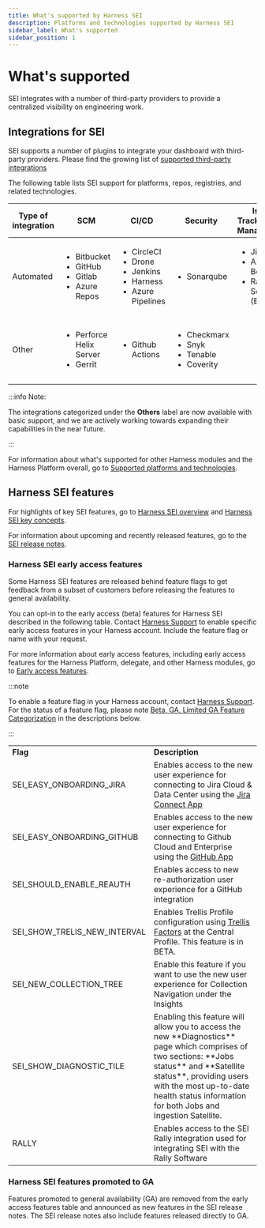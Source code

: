 ```yaml
---
title: What's supported by Harness SEI
description: Platforms and technologies supported by Harness SEI
sidebar_label: What's supported
sidebar_position: 1
---
```


# What's supported

SEI integrates with a number of third-party providers to provide a centralized visibility on engineering work.

## Integrations for SEI

SEI supports a number of plugins to integrate your dashboard with third-party providers. Please find the growing list of [supported third-party integrations](/docs/software-engineering-insights/sei-integrations/sei-integrations-overview)

The following table lists SEI support for platforms, repos, registries, and related technologies.

| **Type of integration** | **SCM** | **CI/CD** | **Security** | **Issue Tracking and Management** | **Communication and collaboration** | **Others** |
| -- | -- | -- | -- | -- | -- | -- |
| Automated | <ul><li>Bitbucket</li><li>GitHub</li><li>Gitlab</li><li>Azure Repos</li></ul> | <ul><li>CircleCI</li><li>Drone</li><li>Jenkins</li><li>Harness</li><li>Azure Pipelines</li></ul> | <ul><li>Sonarqube</li></ul> | <ul><li>Jira</li><li>Azure Boards</li><li>Rally Software (BETA)</li></ul> | <ul><li>Slack</li></ul> | <ul><li>TestRail</li></ul> |
| Other | <ul><li>Perforce Helix Server</li><li> Gerrit</li></ul> | <ul><li>Github Actions</li></ul> | <ul><li>Checkmarx</li><li>Snyk</li><li>Tenable</li><li>Coverity</li></ul> |  | <ul><li>Microsoft Teams</li></ul> | <ul><li>Pagerduty</li><li>PostgreSQL</li><li>Salesforce</li><li>Splunk</li><li>Zendesk</li></ul> |


:::info Note: 

The integrations categorized under the **Others** label are now available with basic support, and we are actively working towards expanding their capabilities in the near future.

:::

For information about what's supported for other Harness modules and the Harness Platform overall, go to [Supported platforms and technologies](/docs/platform/platform-whats-supported).

## Harness SEI features

For highlights of key SEI features, go to [Harness SEI overview](/docs/software-engineering-insights/get-started/overview) and [Harness SEI key concepts](/docs/software-engineering-insights/get-started/sei-key-concepts).

For information about upcoming and recently released features, go to the [SEI release notes](/release-notes/software-engineering-insights).

### Harness SEI early access features

Some Harness SEI features are released behind feature flags to get feedback from a subset of customers before releasing the features to general availability.

You can opt-in to the early access (beta) features for Harness SEI described in the following table. Contact [Harness Support](mailto:support@harness.io) to enable specific early access features in your Harness account. Include the feature flag or name with your request.

For more information about early access features, including early access features for the Harness Platform, delegate, and other Harness modules, go to [Early access features](/release-notes/early-access).

:::note

To enable a feature flag in your Harness account, contact [Harness Support](mailto:support@harness.io). For the status of a feature flag, please note [Beta, GA, Limited GA Feature Categorization](/docs/platform/get-started/release-status.md) in the descriptions below.

:::

<table>
    <tr>
        <td><b>Flag</b></td>
        <td><b>Description</b></td>
    </tr>
    <tr>
        <td>SEI_EASY_ONBOARDING_JIRA</td>
        <td>Enables access to the new user experience for connecting to Jira Cloud & Data Center using the <a href="/docs/software-engineering-insights/early-access/integrations/sei-integration-jira-easyonboarding#configure-the-integration-using-the-jira-connect-app">Jira Connect App</a></td>
    </tr>
    <tr>
        <td>SEI_EASY_ONBOARDING_GITHUB</td>
        <td>Enables access to the new user experience for connecting to Github Cloud and Enterprise using the <a href="/docs/software-engineering-insights/early-access/integrations/sei-integration-github-easyonboarding#configure-the-integration-using-the-github-app"> GitHub App </a></td>
    </tr>
    <tr>
        <td>SEI_SHOULD_ENABLE_REAUTH</td>
        <td>Enables access to new re-authorization user experience for a GitHub integration</td>
    </tr>
    <tr>
        <td>SEI_SHOW_TRELIS_NEW_INTERVAL</td>
        <td>Enables Trellis Profile configuration using <a href="/docs/software-engineering-insights/early-access/profiles/sei-trellis-factors">Trellis Factors</a> at the Central Profile. This feature is in BETA. </td>
    </tr>
    <tr>
        <td>SEI_NEW_COLLECTION_TREE</td>
        <td>Enable this feature if you want to use the new user experience for Collection Navigation under the Insights</td>
    </tr>
    <tr>
        <td>SEI_SHOW_DIAGNOSTIC_TILE</td>
        <td>Enabling this feature will allow you to access the new **Diagnostics** page which comprises of two sections: **Jobs status** and **Satellite status**, providing users with the most up-to-date health status information for both Jobs and Ingestion Satellite.</td>
    </tr>
    <tr>
        <td>RALLY</td>
        <td>Enables access to the SEI Rally integration used for integrating SEI with the Rally Software</td>
    </tr>
</table>

<!-- missing SHOW_DIAGNOSTIC_TILE. Enabling this feature will allow you to access the new **Diagnostics** page which comprises of two sections: **Jobs status** and **Satellite status**, providing users with the most up-to-date health status information for both Jobs and Ingestion Satellite. SEI-5818 -->

<!-- Please don't use fixed width for tables. It breaks mobile browsing and small desktop windows. -->

### Harness SEI features promoted to GA

Features promoted to general availability (GA) are removed from the early access features table and announced as new features in the SEI release notes. The SEI release notes also include features released directly to GA.

<!-- 
Here are some SEI early access features that were recently promoted to GA:

-->